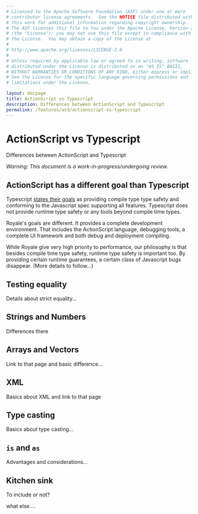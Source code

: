 ```yaml
---
# Licensed to the Apache Software Foundation (ASF) under one or more
# contributor license agreements.  See the NOTICE file distributed with
# this work for additional information regarding copyright ownership.
# The ASF licenses this file to You under the Apache License, Version 2.0
# (the "License"); you may not use this file except in compliance with
# the License.  You may obtain a copy of the License at
# 
# http://www.apache.org/licenses/LICENSE-2.0
# 
# Unless required by applicable law or agreed to in writing, software
# distributed under the License is distributed on an "AS IS" BASIS,
# WITHOUT WARRANTIES OR CONDITIONS OF ANY KIND, either express or implied.
# See the License for the specific language governing permissions and
# limitations under the License.

layout: docpage
title: ActionScript vs Typescript
description: Differences between ActionScript and Typescript
permalink: /features/as3/actionscript-vs-typescript
---
```


# ActionScript vs Typescript

Differences between ActionScript and Typescript

*Warning: This document is a work-in-progress/undergoing review.*

## ActionScript has a different goal than Typescript
Typescript [states their goals](https://github.com/Microsoft/TypeScript/wiki/TypeScript-Design-Goals) as providing compile type type safety and conforming to the Javascript spec supporting all features. Typescript does not provide runtime type safety or any tools beyond compile time types.

Royale's goals are different. It provides a complete development environment. That includes the ActionScript language, debugging tools, a complete UI framework and both debug and deployment compiling.

While Royale give very high priority to performance, our philosophy is that besides compile time type safety, runtime type safety is important too. By providing certain runtime guarantees, a certain class of Javascript bugs disappear. (More details to follow...)

## Testing equality
Details about strict equality...

## Strings and Numbers
Differences there

## Arrays and Vectors
Link to that page and basic difference...

## XML
Basics about XML and link to that page

## Type casting
Basics about type casting...

## `is` and `as`
Advantages and considerations...

## Kitchen sink
To include or not?

what else....